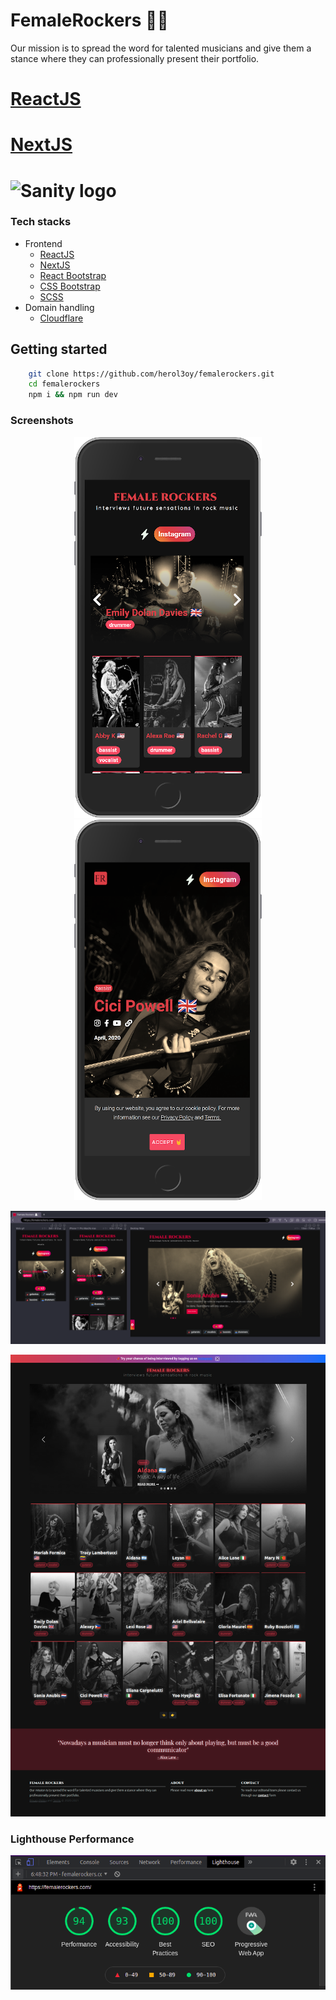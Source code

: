 # FemaleRockers 👩‍🎤

Our mission is to spread the word for talented musicians and give them a stance where they can professionally present their portfolio.

# [ReactJS](https://reactjs.org/)

# [NextJS](https://reactjs.org/)

# ![Sanity logo](https://cdn.sanity.io/images/3do82whm/next/51af00784c5addcf63ae7f0c416756acca7e63ac-353x71.svg?w=180&fm=png&fit=max)

### Tech stacks

- Frontend
  - [ReactJS](https://reactjs.org/)
  - [NextJS](https://nextjs.org/)
  - [React Bootstrap](https://react-bootstrap.github.io/)
  - [CSS Bootstrap](https://getbootstrap.com/)
  - [SCSS](https://sass-lang.com/)
- Domain handling
  - [Cloudflare](https://www.cloudflare.com/)

## Getting started

```bash
    git clone https://github.com/herol3oy/femalerockers.git
    cd femalerockers
    npm i && npm run dev
```

### Screenshots

<p align='center'>
    <img src="./screenshot-02.png" width="300">
    <img src="./screenshot-03.png" width="300">
</p>
<p align='center'>
    <img src="./screenshot-04.png">
</p>
<p align='center'>
    <img src="./screenshot-01.png">
</p>

### Lighthouse Performance

<p align='center'>
    <img src="./screenshot-lighthouse-2021-02-12 18-49-01.png">
</p>
